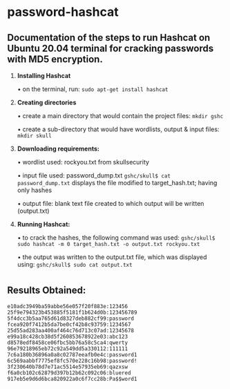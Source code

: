 # password-hashcat
Documentation of the steps to run Hashcat on Ubuntu 20.04 terminal for cracking passwords with MD5 encryption.
----------------------------------------------------------------------------------------

1. **Installing Hashcat**
    
    • on the terminal, run: ` sudo apt-get install hashcat ` 
    
2. **Creating directories**
    
    • create a main directory that would contain the project files: ` mkdir gshc `
    
    • create a sub-directory that would have wordlists, output & input files: ` mkdir skull ` 
    
3. **Downloading requirements:**
    
    • wordlist used: rockyou.txt from skullsecurity
    
    • input file used: password_dump.txt
                       ` gshc/skull$ cat password_dump.txt `  displays the file
                       modified to target_hash.txt; having only hashes
                       
    • output file: blank text file created to which output will be written (output.txt)
    
4. **Running Hashcat:**
    
    • to crack the hashes, the following command was used:
        ` gshc/skull$ sudo hashcat -m 0 target_hash.txt -o output.txt rockyou.txt ` 
        
    • the output was written to the output.txt file, which was displayed using:
        ` gshc/skull$ sudo cat output.txt `

# 

## **Results Obtained:**

    e10adc3949ba59abbe56e057f20f883e:123456
    25f9e794323b453885f5181f1b624d0b:123456789
    5f4dcc3b5aa765d61d8327deb882cf99:password
    fcea920f7412b5da7be0cf42b8c93759:1234567
    25d55ad283aa400af464c76d713c07ad:12345678
    e99a18c428cb38d5f260853678922e03:abc123
    d8578edf8458ce06fbc5bb76a58c5ca4:qwerty
    96e79218965eb72c92a549dd5a330112:111111
    7c6a180b36896a0a8c02787eeafb0e4c:password1
    6c569aabbf7775ef8fc570e228c16b98:password!
    3f230640b78d7e71ac5514e57935eb69:qazxsw
    f6a0cb102c62879d397b12b62c092c06:bluered
    917eb5e9d6d6bca820922a0c6f7cc28b:Pa$$word1
